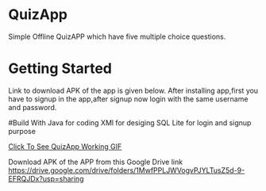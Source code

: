 # QuizApp
Simple Offline QuizAPP which have five multiple choice questions.

# Getting Started
Link to download APK of the app is given below. After installing app,first you have to signup in the app,after signup now login with the same username and password.

#Build With
Java for coding
XMl for desiging
SQL Lite for login and signup purpose


[Click To See QuizApp Working GIF](https://user-images.githubusercontent.com/38467102/54335447-f9920300-464e-11e9-9f44-cb41dea35805.gif)

Download APK of the APP from this Google Drive link
https://drive.google.com/drive/folders/1MwfPPLJWVogvPJYLTusZ5d-9-EFRQJDx?usp=sharing
